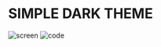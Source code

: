 # SIMPLE DARK THEME
![screen](https://github.com/in-the-box/vscode-simple-dark-mode/blob/master/assets/screenshot.png?raw=true)
![code](https://github.com/in-the-box/vscode-simple-dark-mode/blob/master/assets/code.png?raw=true)